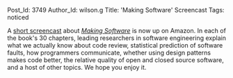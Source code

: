 Post_Id: 3749
Author_Id: wilson.g
Title: 'Making Software' Screencast
Tags: noticed

<p>A <a href="http://www.amazon.com/Making-Software-Really-Works-Believe/dp/0596808321/">short screencast</a> about <a href="http://oreilly.com/catalog/9780596808303"><em>Making Software</em></a> is now up on Amazon. In each of the book's 30 chapters, leading researchers in software engineering explain what we actually know about code review, statistical prediction of software faults, how programmers communicate, whether using design patterns makes code better, the relative quality of open and closed source software, and a host of other topics. We hope you enjoy it.</p>
